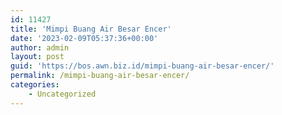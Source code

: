 ```yaml
---
id: 11427
title: 'Mimpi Buang Air Besar Encer'
date: '2023-02-09T05:37:36+00:00'
author: admin
layout: post
guid: 'https://bos.awn.biz.id/mimpi-buang-air-besar-encer/'
permalink: /mimpi-buang-air-besar-encer/
categories:
    - Uncategorized
---
```


